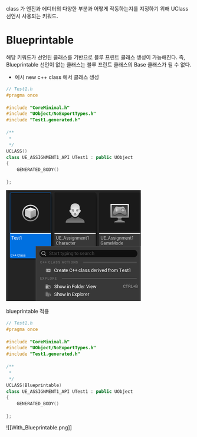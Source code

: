 class 가 엔진과 에디터의 다양한 부분과 어떻게 작동하는지를 지정하기 위해 UClass 선언시 사용되는 키워드.

# Blueprintable

해당 키워드가 선언된 클래스를 기반으로 블루 프린트 클래스 생성이 가능해진다. 
즉, Blueprintable 선언이 없는 클래스는 블루 프린트 클래스의 Base 클래스가 될 수 없다.

- 예시
new c++ class 에서 클래스 생성
```c++
// Test1.h
#pragma once

#include "CoreMinimal.h"
#include "UObject/NoExportTypes.h"
#include "Test1.generated.h"

/**
 * 
 */
UCLASS()
class UE_ASSIGNMENT1_API UTest1 : public UObject
{
	GENERATED_BODY()
	
};
```

![Without_Blueprintable.png](/Image/Unreal/Without_Blueprintable.png)

blueprintable 적용

```c++
// Test1.h
#pragma once

#include "CoreMinimal.h"
#include "UObject/NoExportTypes.h"
#include "Test1.generated.h"

/**
 * 
 */
UCLASS(Blueprintable)
class UE_ASSIGNMENT1_API UTest1 : public UObject
{
	GENERATED_BODY()
	
};
```

![[With_Blueprintable.png]]

